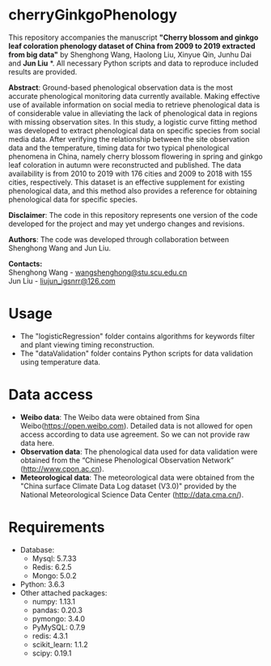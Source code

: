 # **cherryGinkgoPhenology**

This repository accompanies the manuscript **"Cherry blossom and ginkgo leaf coloration phenology dataset of China from 2009 to 2019 extracted from big data"** by Shenghong Wang, Haolong Liu, Xinyue Qin, Junhu Dai and **Jun Liu** *. All necessary Python scripts and data to reproduce included results are provided.  
   		  
**Abstract**: Ground-based phenological observation data is the most accurate phenological monitoring data currently available. Making effective use of available information on social media to retrieve phenological data is of considerable value in alleviating the lack of phenological data in regions with missing observation sites. In this study, a logistic curve fitting method was developed to extract phenological data on specific species from social media data. After verifying the relationship between the site observation data and the temperature, timing data for two typical phenological phenomena in China, namely cherry blossom flowering in spring and ginkgo leaf coloration in autumn were reconstructed and published. The data availability is from 2010 to 2019 with 176 cities and 2009 to 2018 with 155 cities, respectively. This dataset is an effective supplement for existing phenological data, and this method also provides a reference for obtaining phenological data for specific species.  


**Disclaimer**: The code in this repository represents one version of the code developed for the project and may yet undergo changes and revisions.

**Authors**: The code was developed through collaboration between Shenghong Wang and Jun Liu.


**Contacts:**     
Shenghong Wang - wangshenghong@stu.scu.edu.cn     
Jun Liu -  liujun_igsnrr@126.com

# Usage
- The "logisticRegression" folder contains algorithms for keywords filter and plant viewing timing reconstruction.
- The "dataValidation" folder contains Python scripts for data validation using temperature data.

# Data access
- **Weibo data**: The Weibo data were obtained from Sina Weibo(https://open.weibo.com). Detailed data is not allowed for open access according to data use agreement. So we can not provide raw data here.
- **Observation data**: The phenological data used for data validation were obtained from the “Chinese Phenological Observation Network” (http://www.cpon.ac.cn).
- **Meteorological data**: The meteorological data were obtained from the "China surface Climate Data Log dataset (V3.0)" provided by the National Meteorological Science Data Center (http://data.cma.cn/).



# Requirements
- Database: 
  - Mysql: 5.7.33
  - Redis: 6.2.5
  - Mongo: 5.0.2
- Python: 3.6.3  
- Other attached packages: 
  - numpy: 1.13.1  
  - pandas: 0.20.3  
  - pymongo: 3.4.0  
  - PyMySQL: 0.7.9  
  - redis: 4.3.1  
  - scikit_learn: 1.1.2  
  - scipy: 0.19.1  